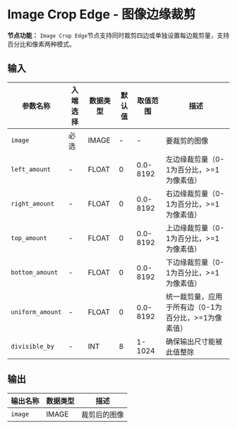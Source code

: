 # Image Crop Edge - 图像边缘裁剪

**节点功能：** `Image Crop Edge`节点支持同时裁剪四边或单独设置每边裁剪量，支持百分比和像素两种模式。

## 输入

| 参数名称 | 入端选择 | 数据类型 | 默认值 | 取值范围 | 描述 |
| -------- | -------- | -------- | ------ | -------- | ---- |
| `image` | 必选 | IMAGE | - | - | 要裁剪的图像 |
| `left_amount` | - | FLOAT | 0 | 0.0-8192 | 左边缘裁剪量（0-1为百分比，>=1为像素值） |
| `right_amount` | - | FLOAT | 0 | 0.0-8192 | 右边缘裁剪量（0-1为百分比，>=1为像素值） |
| `top_amount` | - | FLOAT | 0 | 0.0-8192 | 上边缘裁剪量（0-1为百分比，>=1为像素值） |
| `bottom_amount` | - | FLOAT | 0 | 0.0-8192 | 下边缘裁剪量（0-1为百分比，>=1为像素值） |
| `uniform_amount` | - | FLOAT | 0 | 0.0-8192 | 统一裁剪量，应用于所有边（0-1为百分比，>=1为像素值） |
| `divisible_by` | - | INT | 8 | 1-1024 | 确保输出尺寸能被此值整除 |

## 输出

| 输出名称 | 数据类型 | 描述 |
|---------|----------|------|
| `image` | IMAGE | 裁剪后的图像 |